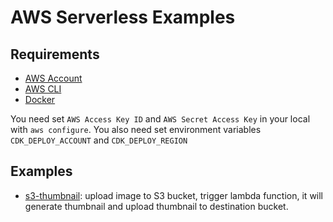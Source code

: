 # AWS Serverless Examples

## Requirements

- [AWS Account](https://aws.amazon.com/)
- [AWS CLI](https://aws.amazon.com/cli/)
- [Docker](https://www.docker.com/)

You need set `AWS Access Key ID` and `AWS Secret Access Key` in your local with `aws configure`. You also need set environment variables `CDK_DEPLOY_ACCOUNT` and `CDK_DEPLOY_REGION`

## Examples

- [s3-thumbnail](examples/s3-thumbnail/): upload image to S3 bucket, trigger lambda function, it will generate thumbnail and upload thumbnail to destination bucket.
